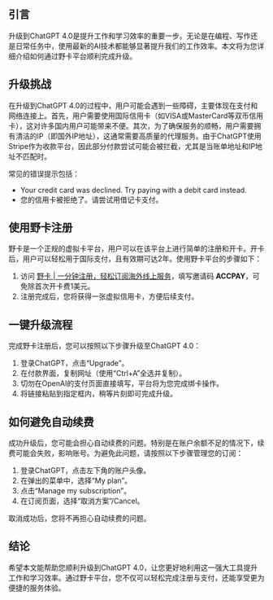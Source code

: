 ## 引言
升级到ChatGPT 4.0是提升工作和学习效率的重要一步。无论是在编程、写作还是日常任务中，使用最新的AI技术都能够显著提升我们的工作效率。本文将为您详细介绍如何通过野卡平台顺利完成升级。

## 升级挑战
在升级到ChatGPT 4.0的过程中，用户可能会遇到一些障碍，主要体现在支付和网络连接上。首先，用户需要使用国际信用卡（如VISA或MasterCard等双币信用卡），这对许多国内用户可能带来不便。其次，为了确保服务的顺畅，用户需要拥有清洁的IP（即国外IP地址），这通常需要高质量的代理服务。由于ChatGPT使用Stripe作为收款平台，因此部分付款尝试可能会被拦截，尤其是当账单地址和IP地址不匹配时。

常见的错误提示包括：
- Your credit card was declined. Try paying with a debit card instead.
- 您的信用卡被拒绝了。请尝试用借记卡支付。

## 使用野卡注册
野卡是一个正规的虚拟卡平台，用户可以在该平台上进行简单的注册和开卡。开卡后，用户可以轻松用于国际支付，且有效期可达2年。使用野卡平台的步骤如下：

1. 访问 [野卡 | 一分钟注册，轻松订阅海外线上服务](https://bit.ly/bewildcard)，填写邀请码 **ACCPAY**，可免除首次开卡费1美元。
2. 注册完成后，您将获得一张虚拟信用卡，方便后续支付。

## 一键升级流程
完成野卡注册后，您可以按照以下步骤升级至ChatGPT 4.0：

1. 登录ChatGPT，点击“Upgrade”。
2. 在付款界面，复制网址（使用“Ctrl+A”全选并复制）。
3. 切勿在OpenAI的支付页面直接填写，平台将为您完成绑卡操作。
4. 将链接粘贴到指定框内，稍等片刻即可完成升级。

## 如何避免自动续费
成功升级后，您可能会担心自动续费的问题。特别是在账户余额不足的情况下，续费可能会失败，影响账号。为避免此问题，请按照以下步骤管理您的订阅：

1. 登录ChatGPT，点击左下角的账户头像。
2. 在弹出的菜单中，选择“My plan”。
3. 点击“Manage my subscription”。
4. 在订阅页面，选择“取消方案”/Cancel。

取消成功后，您将不再担心自动续费的问题。

## 结论
希望本文能帮助您顺利升级到ChatGPT 4.0，让您更好地利用这一强大工具提升工作和学习效率。通过野卡平台，您不仅可以轻松完成注册与支付，还能享受更为便捷的服务体验。